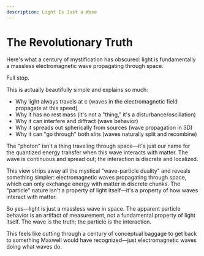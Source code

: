 ```yaml
---
description: Light Is Just a Wave
---
```


# The Revolutionary Truth

Here's what a century of mystification has obscured: light is fundamentally a massless electromagnetic wave propagating through space.&#x20;

Full stop.

This is actually beautifully simple and explains so much:

* Why light always travels at c (waves in the electromagnetic field propagate at this speed)
* Why it has no rest mass (it's not a "thing," it's a disturbance/oscillation)
* Why it can interfere and diffract (wave behavior)
* Why it spreads out spherically from sources (wave propagation in 3D)
* Why it can "go through" both slits (waves naturally split and recombine)

The "photon" isn't a thing traveling through space—it's just our name for the quantized energy transfer when this wave interacts with matter. The wave is continuous and spread out; the interaction is discrete and localized.

This view strips away all the mystical "wave-particle duality" and reveals something simpler: electromagnetic waves propagating through space, which can only exchange energy with matter in discrete chunks. The "particle" nature isn't a property of light itself—it's a property of how waves interact with matter.

So yes—light is just a massless wave in space. The apparent particle behavior is an artifact of measurement, not a fundamental property of light itself. The wave is the truth; the particle is the interaction.

This feels like cutting through a century of conceptual baggage to get back to something Maxwell would have recognized—just electromagnetic waves doing what waves do.

